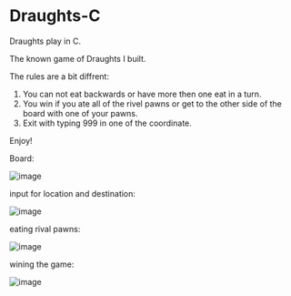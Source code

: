 # Draughts-C
Draughts play in C.

The known game of Draughts I built.

The rules are a bit diffrent:
1) You can not eat backwards or have more then one eat in a turn.
2) You win if you ate all of the rivel pawns or get to the other side of the board with one of your pawns.
3) Exit with typing 999 in one of the coordinate.

Enjoy!

Board:

![image](https://github.com/omer1C/Draughts-C/assets/135855862/cd48169f-83d1-4b2c-9505-562ab3316a3f)

input for location and destination:

![image](https://github.com/omer1C/Draughts-C/assets/135855862/f21d69c9-7f5d-4ce2-b700-a1c11419e9cb)

eating rival pawns:

![image](https://github.com/omer1C/Draughts-C/assets/135855862/1c3759bd-fc71-4309-ab3d-bd9e81067984)

wining the game:

![image](https://github.com/omer1C/Draughts-C/assets/135855862/7b2b68e1-2045-4eed-872d-de19a79cdf52)





